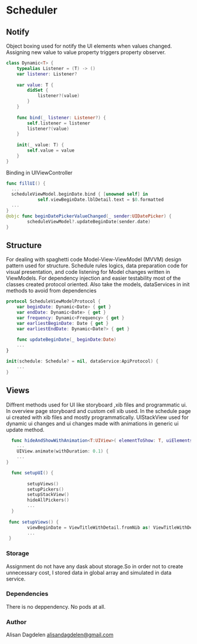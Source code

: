 # Scheduler



## Notify
Object boxing used for notify the UI elements when values changed. Assigning new value to value property triggers property observer.

``` swift
class Dynamic<T> {
    typealias Listener = (T) -> ()
    var listener: Listener?
    
    var value: T {
        didSet {
            listener?(value)
        }
    }
    
    func bind(_ listener: Listener?) {
        self.listener = listener
        listener?(value)
    }
    
    init(_ value: T) {
        self.value = value
    }
}

```
Binding in UIViewController

``` swift
func fillUI() {
  ...
  scheduleViewModel.beginDate.bind { [unowned self] in
            self.viewBeginDate.lblDetail.text = $0.formatted
  ...
}
@objc func beginDatePickerValueChanged(_ sender:UIDatePicker) {
        scheduleViewModel?.updateBeginDate(sender.date)
}
```

## Structure

For dealing with spaghetti code Model-View-ViewModel (MVVM) design pattern used for structure. Schedule rules logics, data preparation code for visual presentation, and code listening for Model changes written in ViewModels.
For dependency injection and easier testability most of the classes created protocol oriented. Also take the models, dataServices in init methods to avoid from dependencies

``` swift
protocol ScheduleViewModelProtocol {
    var beginDate: Dynamic<Date> { get }
    var endDate: Dynamic<Date> { get }
    var frequency: Dynamic<Frequency> { get }
    var earliestBeginDate: Date { get }
    var earliestEndDate: Dynamic<Date?> { get }
    
    func updateBeginDate(_ beginDate:Date)
    ...
}
``` 
``` swift
init(schedule: Schedule? = nil, dataService:ApiProtocol) {
    ...
}
```
## Views
Diffrent methods used for UI like storyboard ,xib files and programmatic ui. In overview page storyboard and custom cell xib used.
In the schedule page ui created with xib files and mostly programmatically. UIStackView used for dynamic ui changes and ui changes made with animations in generic ui update method.

``` swift
  func hideAndShowWithAnimation<T:UIView>( elementToShow: T, uiElementsToHide:T...) {
    ...
    UIView.animate(withDuration: 0.1) {
    ...
}
```
``` swift
  func setupUI() {
        
        setupViews()
        setupPickers()
        setupStackView()
        hideAllPickers()
        ...
  }
  
 func setupViews() {
        viewBeginDate = ViewTitleWithDetail.fromNib as! ViewTitleWithDetail
        ...
 }
```

### Storage
Assignment do not have any dask about storage.So in order not to create unnecessary cost, I stored data in global array and simulated in data service.
### Dependencies

There is no deppendency. No pods at all.

### Author
Alisan Dagdelen
alisandagdelen@gmail.com
